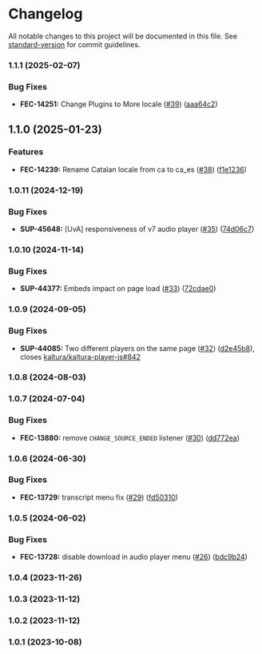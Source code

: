 # Changelog

All notable changes to this project will be documented in this file. See [standard-version](https://github.com/conventional-changelog/standard-version) for commit guidelines.

### 1.1.1 (2025-02-07)


### Bug Fixes

* **FEC-14251:** Change Plugins to More locale ([#39](https://github.com/kaltura/playkit-js-audio-player/issues/39)) ([aaa64c2](https://github.com/kaltura/playkit-js-audio-player/commit/aaa64c2e5c05838294fbcfc29460b8bc8260ab97))

## 1.1.0 (2025-01-23)


### Features

* **FEC-14239:** Rename Catalan locale from ca to ca_es ([#38](https://github.com/kaltura/playkit-js-audio-player/issues/38)) ([f1e1236](https://github.com/kaltura/playkit-js-audio-player/commit/f1e12361330fc91048d809f0fbf3797108a9f856))

### 1.0.11 (2024-12-19)


### Bug Fixes

* **SUP-45648:** [UvA] responsiveness of v7 audio player ([#35](https://github.com/kaltura/playkit-js-audio-player/issues/35)) ([74d06c7](https://github.com/kaltura/playkit-js-audio-player/commit/74d06c7275d546ea5e8487b4e21121472ce7964a))

### 1.0.10 (2024-11-14)


### Bug Fixes

* **SUP-44377:** Embeds impact on page load ([#33](https://github.com/kaltura/playkit-js-audio-player/issues/33)) ([72cdae0](https://github.com/kaltura/playkit-js-audio-player/commit/72cdae0a519a9f70a90a5d98da160815c6bc9696))

### 1.0.9 (2024-09-05)


### Bug Fixes

* **SUP-44085:** Two different players on the same page ([#32](https://github.com/kaltura/playkit-js-audio-player/issues/32)) ([d2e45b8](https://github.com/kaltura/playkit-js-audio-player/commit/d2e45b884f91d1b65af0ecfbb2095ecdf111de23)), closes [kaltura/kaltura-player-js#842](https://github.com/kaltura/kaltura-player-js/issues/842)

### 1.0.8 (2024-08-03)

### 1.0.7 (2024-07-04)


### Bug Fixes

* **FEC-13880:** remove `CHANGE_SOURCE_ENDED` listener ([#30](https://github.com/kaltura/playkit-js-audio-player/issues/30)) ([dd772ea](https://github.com/kaltura/playkit-js-audio-player/commit/dd772ea5c57977a728929d8bf4c808cd1de34942))

### 1.0.6 (2024-06-30)


### Bug Fixes

* **FEC-13729:** transcript menu fix ([#29](https://github.com/kaltura/playkit-js-audio-player/issues/29)) ([fd50310](https://github.com/kaltura/playkit-js-audio-player/commit/fd50310a4de7d29e2d61dc8f2ccaa340493a3da5))

### 1.0.5 (2024-06-02)


### Bug Fixes

* **FEC-13728:** disable download in audio player menu ([#26](https://github.com/kaltura/playkit-js-audio-player/issues/26)) ([bdc9b24](https://github.com/kaltura/playkit-js-audio-player/commit/bdc9b24a4a0631c295b0792634fa448587c5703b))

### 1.0.4 (2023-11-26)

### 1.0.3 (2023-11-12)

### 1.0.2 (2023-11-12)

### 1.0.1 (2023-10-08)
